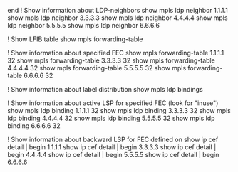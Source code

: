 end
! Show information about LDP-neighbors
show mpls ldp neighbor 1.1.1.1
show mpls ldp neighbor 3.3.3.3
show mpls ldp neighbor 4.4.4.4
show mpls ldp neighbor 5.5.5.5
show mpls ldp neighbor 6.6.6.6

! Show LFIB table
show mpls forwarding-table


! Show information about specified FEC
show mpls forwarding-table 1.1.1.1 32
show mpls forwarding-table 3.3.3.3 32
show mpls forwarding-table 4.4.4.4 32
show mpls forwarding-table 5.5.5.5 32
show mpls forwarding-table 6.6.6.6 32

! Show information about label distribution
show mpls ldp bindings

! Show information about active LSP for specified FEC (look for "inuse")
show mpls ldp binding 1.1.1.1 32
show mpls ldp binding 3.3.3.3 32
show mpls ldp binding 4.4.4.4 32
show mpls ldp binding 5.5.5.5 32
show mpls ldp binding 6.6.6.6 32

! Show information about backward LSP for FEC defined on 
show ip cef detail | begin 1.1.1.1
show ip cef detail | begin 3.3.3.3
show ip cef detail | begin 4.4.4.4
show ip cef detail | begin 5.5.5.5
show ip cef detail | begin 6.6.6.6

